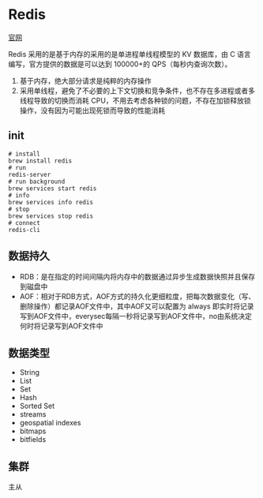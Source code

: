 # Redis

[官网](https://redis.io/)

Redis 采用的是基于内存的采用的是单进程单线程模型的 KV 数据库，由 C 语言编写，官方提供的数据是可以达到 100000+的 QPS（每秒内查询次数）。

1. 基于内存，绝大部分请求是纯粹的内存操作
2. 采用单线程，避免了不必要的上下文切换和竞争条件，也不存在多进程或者多线程导致的切换而消耗 CPU，不用去考虑各种锁的问题，不存在加锁释放锁操作，没有因为可能出现死锁而导致的性能消耗

## init

```shell
# install
brew install redis
# run
redis-server
# run background
brew services start redis
# info
brew services info redis
# stop
brew services stop redis
# connect
redis-cli
```

## 数据持久

- RDB：是在指定的时间间隔内将内存中的数据通过异步生成数据快照并且保存到磁盘中
- AOF：相对于RDB方式，AOF方式的持久化更细粒度，把每次数据变化（写、删除操作）都记录AOF文件中，其中AOF又可以配置为 always 即实时将记录写到AOF文件中，everysec每隔一秒将记录写到AOF文件中，no由系统决定何时将记录写到AOF文件中

## 数据类型

- String
- List
- Set
- Hash
- Sorted Set
- streams
- geospatial indexes
- bitmaps
- bitfields

## 集群

主从
